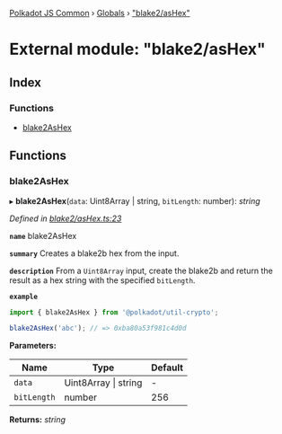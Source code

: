 [Polkadot JS Common](../README.md) › [Globals](../globals.md) › ["blake2/asHex"](_blake2_ashex_.md)

# External module: "blake2/asHex"

## Index

### Functions

* [blake2AsHex](_blake2_ashex_.md#blake2ashex)

## Functions

###  blake2AsHex

▸ **blake2AsHex**(`data`: Uint8Array | string, `bitLength`: number): *string*

*Defined in [blake2/asHex.ts:23](https://github.com/polkadot-js/common/blob/3769b99c/packages/util-crypto/src/blake2/asHex.ts#L23)*

**`name`** blake2AsHex

**`summary`** Creates a blake2b hex from the input.

**`description`** 
From a `Uint8Array` input, create the blake2b and return the result as a hex string with the specified `bitLength`.

**`example`** 
<BR>

```javascript
import { blake2AsHex } from '@polkadot/util-crypto';

blake2AsHex('abc'); // => 0xba80a53f981c4d0d
```

**Parameters:**

Name | Type | Default |
------ | ------ | ------ |
`data` | Uint8Array &#124; string | - |
`bitLength` | number | 256 |

**Returns:** *string*
